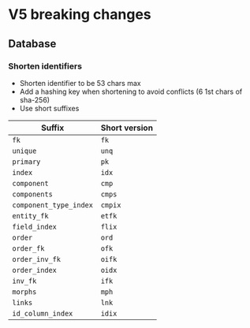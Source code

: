 # V5 breaking changes

## Database

### Shorten identifiers

- Shorten identifier to be 53 chars max
- Add a hashing key when shortening to avoid conflicts (6 1st chars of sha-256)
- Use short suffixes

| Suffix                 | Short version |
| ---------------------- | ------------- |
| `fk`                   | `fk`          |
| `unique`               | `unq`         |
| `primary`              | `pk`          |
| `index`                | `idx`         |
| `component`            | `cmp`         |
| `components`           | `cmps`        |
| `component_type_index` | `cmpix`       |
| `entity_fk`            | `etfk`        |
| `field_index`          | `flix`        |
| `order`                | `ord`         |
| `order_fk`             | `ofk`         |
| `order_inv_fk`         | `oifk`        |
| `order_index`          | `oidx`        |
| `inv_fk`               | `ifk`         |
| `morphs`               | `mph`         |
| `links`                | `lnk`         |
| `id_column_index`      | `idix`        |
